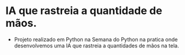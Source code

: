 # IA que rastreia a quantidade de mãos.

- Projeto realizado em Python na Semana do Python na pratica onde desenvolvemos uma IA que rastreia a quantidades de mãos na tela.

